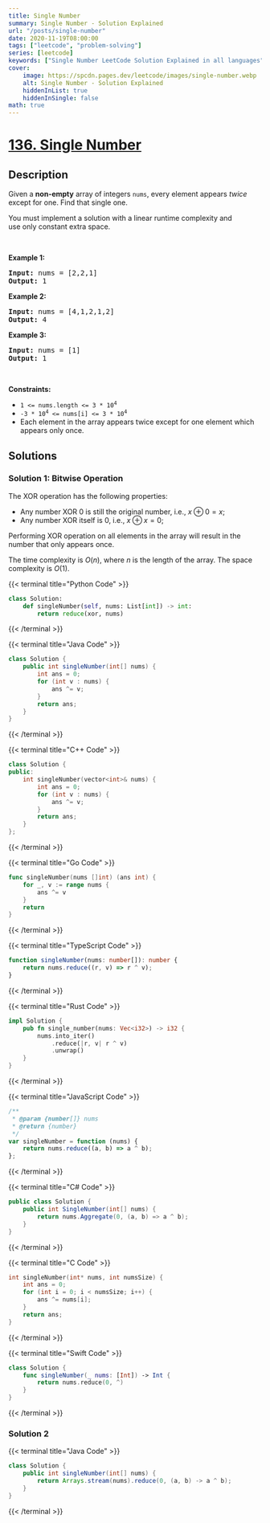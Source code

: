 ```yaml
---
title: Single Number
summary: Single Number - Solution Explained
url: "/posts/single-number"
date: 2020-11-19T08:00:00
tags: ["leetcode", "problem-solving"]
series: [leetcode]
keywords: ["Single Number LeetCode Solution Explained in all languages", "136", "leetcode question 136", "Single Number", "LeetCode", "leetcode solution in Python3 C++ Java Go PHP Ruby Swift TypeScript Rust C# JavaScript C", "GeeksforGeeks", "InterviewBit", "Coding Ninjas", "HackerRank", "HackerEarth", "CodeChef", "TopCoder", "AlgoExpert", "freeCodeCamp", "Codeforces", "GitHub", "AtCoder", "Samir Paul"]
cover:
    image: https://spcdn.pages.dev/leetcode/images/single-number.webp
    alt: Single Number - Solution Explained
    hiddenInList: true
    hiddenInSingle: false
math: true
---
```



# [136. Single Number](https://leetcode.com/problems/single-number)


## Description

<p>Given a <strong>non-empty</strong>&nbsp;array of integers <code>nums</code>, every element appears <em>twice</em> except for one. Find that single one.</p>

<p>You must&nbsp;implement a solution with a linear runtime complexity and use&nbsp;only constant&nbsp;extra space.</p>

<p>&nbsp;</p>
<p><strong class="example">Example 1:</strong></p>
<pre><strong>Input:</strong> nums = [2,2,1]
<strong>Output:</strong> 1
</pre><p><strong class="example">Example 2:</strong></p>
<pre><strong>Input:</strong> nums = [4,1,2,1,2]
<strong>Output:</strong> 4
</pre><p><strong class="example">Example 3:</strong></p>
<pre><strong>Input:</strong> nums = [1]
<strong>Output:</strong> 1
</pre>
<p>&nbsp;</p>
<p><strong>Constraints:</strong></p>

<ul>
	<li><code>1 &lt;= nums.length &lt;= 3 * 10<sup>4</sup></code></li>
	<li><code>-3 * 10<sup>4</sup> &lt;= nums[i] &lt;= 3 * 10<sup>4</sup></code></li>
	<li>Each element in the array appears twice except for one element which appears only once.</li>
</ul>

## Solutions

### Solution 1: Bitwise Operation

The XOR operation has the following properties:

-   Any number XOR 0 is still the original number, i.e., $x \oplus 0 = x$;
-   Any number XOR itself is 0, i.e., $x \oplus x = 0$;

Performing XOR operation on all elements in the array will result in the number that only appears once.

The time complexity is $O(n)$, where $n$ is the length of the array. The space complexity is $O(1)$.

<!-- tabs:start -->

{{< terminal title="Python Code" >}}
```python
class Solution:
    def singleNumber(self, nums: List[int]) -> int:
        return reduce(xor, nums)
```
{{< /terminal >}}

{{< terminal title="Java Code" >}}
```java
class Solution {
    public int singleNumber(int[] nums) {
        int ans = 0;
        for (int v : nums) {
            ans ^= v;
        }
        return ans;
    }
}
```
{{< /terminal >}}

{{< terminal title="C++ Code" >}}
```cpp
class Solution {
public:
    int singleNumber(vector<int>& nums) {
        int ans = 0;
        for (int v : nums) {
            ans ^= v;
        }
        return ans;
    }
};
```
{{< /terminal >}}

{{< terminal title="Go Code" >}}
```go
func singleNumber(nums []int) (ans int) {
	for _, v := range nums {
		ans ^= v
	}
	return
}
```
{{< /terminal >}}

{{< terminal title="TypeScript Code" >}}
```ts
function singleNumber(nums: number[]): number {
    return nums.reduce((r, v) => r ^ v);
}
```
{{< /terminal >}}

{{< terminal title="Rust Code" >}}
```rust
impl Solution {
    pub fn single_number(nums: Vec<i32>) -> i32 {
        nums.into_iter()
            .reduce(|r, v| r ^ v)
            .unwrap()
    }
}
```
{{< /terminal >}}

{{< terminal title="JavaScript Code" >}}
```js
/**
 * @param {number[]} nums
 * @return {number}
 */
var singleNumber = function (nums) {
    return nums.reduce((a, b) => a ^ b);
};
```
{{< /terminal >}}

{{< terminal title="C# Code" >}}
```cs
public class Solution {
    public int SingleNumber(int[] nums) {
        return nums.Aggregate(0, (a, b) => a ^ b);
    }
}
```
{{< /terminal >}}

{{< terminal title="C Code" >}}
```c
int singleNumber(int* nums, int numsSize) {
    int ans = 0;
    for (int i = 0; i < numsSize; i++) {
        ans ^= nums[i];
    }
    return ans;
}
```
{{< /terminal >}}

{{< terminal title="Swift Code" >}}
```swift
class Solution {
    func singleNumber(_ nums: [Int]) -> Int {
        return nums.reduce(0, ^)
    }
}
```
{{< /terminal >}}

<!-- tabs:end -->

### Solution 2

<!-- tabs:start -->

{{< terminal title="Java Code" >}}
```java
class Solution {
    public int singleNumber(int[] nums) {
        return Arrays.stream(nums).reduce(0, (a, b) -> a ^ b);
    }
}
```
{{< /terminal >}}

<!-- tabs:end -->

<!-- end -->
